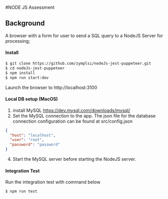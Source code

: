 #NODE JS Assessment

## Background

A browser with a form for user to send a SQL query to a NodeJS Server for processing;

#### Install

```sh
$ git clone https://github.com/zymplsi/nodeJs-jest-puppeteer.git
$ cd nodeJs-jest-puppeteer
$ npm install
$ npm run start:dev
```

Launch the browser to http://localhost:3100

#### Local DB setup (MacOS)

1. install MySQL
   https://dev.mysql.com/downloads/mysql/
2. Set the MySQL connection to the app. The json file for the database connection configuration can be found at src/config.json

```json
{
  "host": "localhost",
  "user": "root",
  "password": "password"
}
```

4.  Start the MySQL server before starting the NodeJS server.


#### Integration Test

Run the integration test with command below

```sh
$ npm run test
```
